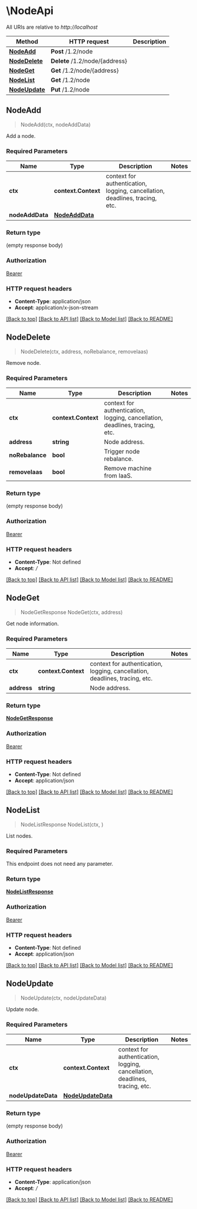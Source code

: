 # \NodeApi

All URIs are relative to *http://localhost*

Method | HTTP request | Description
------------- | ------------- | -------------
[**NodeAdd**](NodeApi.md#NodeAdd) | **Post** /1.2/node | 
[**NodeDelete**](NodeApi.md#NodeDelete) | **Delete** /1.2/node/{address} | 
[**NodeGet**](NodeApi.md#NodeGet) | **Get** /1.2/node/{address} | 
[**NodeList**](NodeApi.md#NodeList) | **Get** /1.2/node | 
[**NodeUpdate**](NodeApi.md#NodeUpdate) | **Put** /1.2/node | 



## NodeAdd

> NodeAdd(ctx, nodeAddData)


Add a node.

### Required Parameters


Name | Type | Description  | Notes
------------- | ------------- | ------------- | -------------
**ctx** | **context.Context** | context for authentication, logging, cancellation, deadlines, tracing, etc.
**nodeAddData** | [**NodeAddData**](NodeAddData.md)|  | 

### Return type

 (empty response body)

### Authorization

[Bearer](../README.md#Bearer)

### HTTP request headers

- **Content-Type**: application/json
- **Accept**: application/x-json-stream

[[Back to top]](#) [[Back to API list]](../README.md#documentation-for-api-endpoints)
[[Back to Model list]](../README.md#documentation-for-models)
[[Back to README]](../README.md)


## NodeDelete

> NodeDelete(ctx, address, noRebalance, removeIaas)


Remove node.

### Required Parameters


Name | Type | Description  | Notes
------------- | ------------- | ------------- | -------------
**ctx** | **context.Context** | context for authentication, logging, cancellation, deadlines, tracing, etc.
**address** | **string**| Node address. | 
**noRebalance** | **bool**| Trigger node rebalance. | 
**removeIaas** | **bool**| Remove machine from IaaS. | 

### Return type

 (empty response body)

### Authorization

[Bearer](../README.md#Bearer)

### HTTP request headers

- **Content-Type**: Not defined
- **Accept**: */*

[[Back to top]](#) [[Back to API list]](../README.md#documentation-for-api-endpoints)
[[Back to Model list]](../README.md#documentation-for-models)
[[Back to README]](../README.md)


## NodeGet

> NodeGetResponse NodeGet(ctx, address)


Get node information.

### Required Parameters


Name | Type | Description  | Notes
------------- | ------------- | ------------- | -------------
**ctx** | **context.Context** | context for authentication, logging, cancellation, deadlines, tracing, etc.
**address** | **string**| Node address. | 

### Return type

[**NodeGetResponse**](NodeGetResponse.md)

### Authorization

[Bearer](../README.md#Bearer)

### HTTP request headers

- **Content-Type**: Not defined
- **Accept**: application/json

[[Back to top]](#) [[Back to API list]](../README.md#documentation-for-api-endpoints)
[[Back to Model list]](../README.md#documentation-for-models)
[[Back to README]](../README.md)


## NodeList

> NodeListResponse NodeList(ctx, )


List nodes.

### Required Parameters

This endpoint does not need any parameter.

### Return type

[**NodeListResponse**](NodeListResponse.md)

### Authorization

[Bearer](../README.md#Bearer)

### HTTP request headers

- **Content-Type**: Not defined
- **Accept**: application/json

[[Back to top]](#) [[Back to API list]](../README.md#documentation-for-api-endpoints)
[[Back to Model list]](../README.md#documentation-for-models)
[[Back to README]](../README.md)


## NodeUpdate

> NodeUpdate(ctx, nodeUpdateData)


Update node.

### Required Parameters


Name | Type | Description  | Notes
------------- | ------------- | ------------- | -------------
**ctx** | **context.Context** | context for authentication, logging, cancellation, deadlines, tracing, etc.
**nodeUpdateData** | [**NodeUpdateData**](NodeUpdateData.md)|  | 

### Return type

 (empty response body)

### Authorization

[Bearer](../README.md#Bearer)

### HTTP request headers

- **Content-Type**: application/json
- **Accept**: */*

[[Back to top]](#) [[Back to API list]](../README.md#documentation-for-api-endpoints)
[[Back to Model list]](../README.md#documentation-for-models)
[[Back to README]](../README.md)

